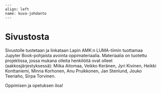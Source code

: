 ```{figure} ../images/rovaniemi.png
---
align: left
name: kuva-johdanto
---
```


# Sivustosta


Sivustolle tuotetaan ja linkataan Lapin AMK:n LUMA-tiimin tuottamaa Jupyter Book-pohjaista avointa oppimateriaalia. Materiaalia on tuotettu projektissa, jossa mukana olleita henkilöitä ovat olleet (aakkosjärjestyksessä): Miika Aitomaa, Veikko Keränen, Jyri Kivinen, Heikki Konttaniemi, Minna Korhonen, Anu Pruikkonen, Jan Stenlund, Jouko Teeriaho, Sirpa Torvinen.

Oppimisen ja opetuksen iloa!
